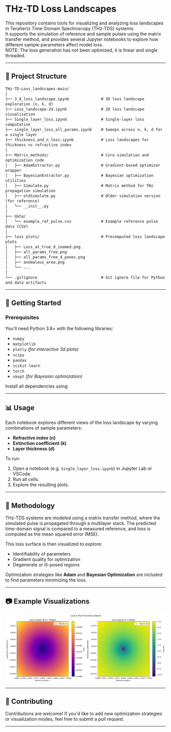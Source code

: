 # THz-TD Loss Landscapes

This repository contains tools for visualizing and analyzing loss landscapes in Terahertz Time-Domain Spectroscopy (THz-TDS) systems.  
It supports the simulation of reference and sample pulses using the matrix transfer method, and provides several Jupyter notebooks to explore how different sample parameters affect model loss.  
NOTE: The loss generation has not been optimized, it is linear and single threaded.

---

## 📁 Project Structure

```
THz-TD-Loss_landscapes-main/
│
├── 3_d_loss_landscape.ipynb              # 3D loss landscape exploration (n, k, d)
├── Loss_landscape-2d.ipynb               # 2D loss landscape visualization
├── Single_layer_loss.ipynb               # Single-layer loss computation
├── single_layer_loss_all_params.ipynb    # Sweeps across n, k, d for a single layer
├── thickness_and_n_loss.ipynb            # Loss landscapes for thickness vs refractive index
│
├── Matrix_methods/                       # Core simulation and optimization code
│   ├── AdamExtractor.py                  # Gradient-based optimizer wrapper
│   ├── BayesianExtractor.py              # Bayesian optimization utilities
│   ├── Simulate.py                       # Matrix method for THz propagation simulation
│   ├── oldSimulate.py                    # Older simulation version (for reference)
│   └── __init__.py
│
├── data/
│   └── example_ref_pulse.csv             # Example reference pulse data (CSV)
│
├── loss plots/                           # Precomputed loss landscape plots
│   ├── Loss_at_true_d_zoomed.png
│   ├── all_params_free.png
│   ├── all_params_free_4_panes.png
│   ├── anomalous_area.png
│   └── ...
│
└── .gitignore                            # Git ignore file for Python and data artifacts
```

---

## 🚀 Getting Started

### Prerequisites

You'll need Python 3.8+ with the following libraries:

- `numpy`
- `matplotlib`
- `plotly` *(for interactive 3d plots)*
- `scipy`
- `pandas`
- `scikit-learn`
- `torch`
- `skopt` *(for Bayesian optimization)*

Install all dependencies using:


---

## 📊 Usage

Each notebook explores different views of the loss landscape by varying combinations of sample parameters:

- **Refractive index (n)**
- **Extinction coefficient (k)**
- **Layer thickness (d)**

To run:

1. Open a notebook (e.g. `Single_layer_loss.ipynb`) in Jupyter Lab or VSCode.
2. Run all cells.
3. Explore the resulting plots.

---

## 🧠 Methodology

THz-TDS systems are modeled using a matrix transfer method, where the simulated pulse is propagated through a multilayer stack. The predicted time-domain signal is compared to a measured reference, and loss is computed as the mean squared error (MSE).

This loss surface is then visualized to explore:
- Identifiability of parameters
- Gradient quality for optimization
- Degenerate or ill-posed regions

Optimization strategies like **Adam** and **Bayesian Optimization** are included to find parameters minimizing the loss.

---

## 📷 Example Visualizations

![Loss at True d Zoomed](loss%20plots/Loss_at_true_d_zoomed.png)


---

## 🤝 Contributing

Contributions are welcome! If you'd like to add new optimization strategies or visualization modes, feel free to submit a pull request.

---

